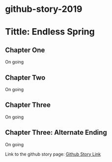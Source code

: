 # github-story-2019


# Tittle: Endless Spring

## Chapter One
On going

## Chapter Two
On going

## Chapter Three
On going

## Chapter Three: Alternate Ending
On going 


Link to the github story page: [Github Story Link](https://carlpagayonan.github.io/github-story-2019/)
